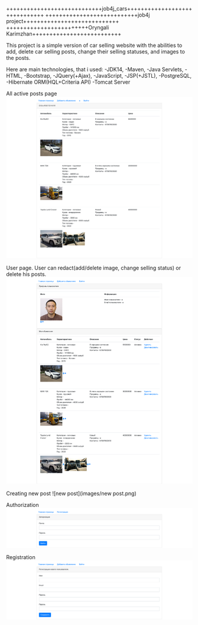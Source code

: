 ++++++++++++++++++++++++++++job4j_cars++++++++++++++++++++++++++++++
+++++++++++++++++++++++++++job4j project++++++++++++++++++++++++++++
++++++++++++++++++++++++Oryngali Karimzhan++++++++++++++++++++++++++

This project is a simple version of car selling website with the abilities to add, delete car selling posts,
change their selling statuses, and images to the posts.

Here are main technologies, that i used:
-JDK14, 
-Maven, 
-Java Servlets, 
-HTML, 
-Bootstrap, 
-JQuery(+Ajax), 
-JavaScript, 
-JSP(+JSTL), 
-PostgreSQL, 
-Hibernate ORM(HQL+Criteria API)
-Tomcat Server

All active posts page 
![posts](images/posts.png)

User page. User can redact(add/delete image, change selling status) or delete his posts.
![user](images/userpage.png)

Creating new post
![new post](images/new post.png)

Authorization
![login](images/authorization.png)

Registration
![signin](images/registration.png)
